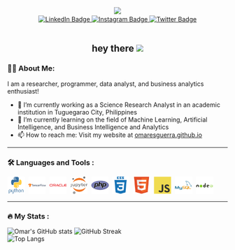 <div id="header" align="center">
  <img src="https://media.giphy.com/media/qgQUggAC3Pfv687qPC/giphy.gif" width="235"/>
  <div id="badges" align="center">
    <a href="https://www.linkedin.com/in/omaresguerra/">
      <img src="https://img.shields.io/badge/LinkedIn-blue?style=flate&logo=linkedin&logoColor=white" alt="LinkedIn Badge"/>
    </a>
     <a href="https://www.instagram.com/omar_esguerra/">
      <img src="https://img.shields.io/badge/Instagram-orange?style=flat&logo=instagram&logoColor=white" alt="Instagram Badge"/>
    </a>
    <a href="https://twitter.com/omar_esguerra">
      <img src="https://img.shields.io/badge/Twitter-blue?style=flat&logo=twitter&logoColor=white" alt="Twitter Badge"/>
    </a>
    <br>
    <img src="https://komarev.com/ghpvc/?username=omaresguerra&style=flat-square&color=blue" alt=""/>
    </div>
  <h2> hey there <img src="https://media.giphy.com/media/hvRJCLFzcasrR4ia7z/giphy.gif" width="30px"/></h2>
</div>

### :woman_technologist: About Me:

I am a researcher, programmer, data analyst, and business analytics enthusiast!

- 🔭 I’m currently working as a Science Research Analyst in an academic institution in Tuguegarao City, Philippines
- 🌱 I’m currently learning on the field of Machine Learning, Artificial Intelligence, and Business Intelligence and Analytics
- 📫 How to reach me: Visit my website at <a href="https://omaresguerra.github.io/"> omaresguerra.github.io </a>
<!-- - 👯 I’m looking to collaborate on Business Intelligence and Analytics
- 📫 How to reach me: ...
- 😄 Pronouns: ...
- ⚡ Fun fact: ... -->

---

### :hammer_and_wrench: Languages and Tools :
<div>
  <img src="https://github.com/devicons/devicon/blob/master/icons/python/python-original-wordmark.svg" title="Python" alt="Python" width="40" height="40"/>&nbsp;
  <img src="https://github.com/devicons/devicon/blob/master/icons/tensorflow/tensorflow-original-wordmark.svg" title="Tensorflow" alt="Tensorflow" width="40" height="40"/>&nbsp;
  <img src="https://github.com/devicons/devicon/blob/master/icons/oracle/oracle-original.svg" title="Oracle" alt="Oracle" width="40" height="40"/>&nbsp;
  <img src="https://github.com/devicons/devicon/blob/master/icons/jupyter/jupyter-original-wordmark.svg" title="Jupyter" alt="Jupyter" width="40" height="40"/>&nbsp;
  <img src="https://github.com/devicons/devicon/blob/master/icons/php/php-original.svg" title="PHP" alt="PHP" width="40" height="40"/>&nbsp;
  <img src="https://github.com/devicons/devicon/blob/master/icons/css3/css3-plain-wordmark.svg"  title="CSS3" alt="CSS" width="40" height="40"/>&nbsp;
  <img src="https://github.com/devicons/devicon/blob/master/icons/html5/html5-original.svg" title="HTML5" alt="HTML" width="40" height="40"/>&nbsp;
  <img src="https://github.com/devicons/devicon/blob/master/icons/javascript/javascript-original.svg" title="JavaScript" alt="JavaScript" width="40" height="40"/>&nbsp;
  <img src="https://github.com/devicons/devicon/blob/master/icons/mysql/mysql-original-wordmark.svg" title="MySQL"  alt="MySQL" width="40" height="40"/>&nbsp;
  <img src="https://github.com/devicons/devicon/blob/master/icons/nodejs/nodejs-original-wordmark.svg" title="NodeJS" alt="NodeJS" width="40" height="40"/>&nbsp;
</div>

---

### :fire: My Stats :
![Omar's GitHub stats](https://github-readme-stats.vercel.app/api?username=omaresguerra)
![GitHub Streak](https://github-readme-streak-stats.herokuapp.com?user=omaresguerra&card_width=400)
<br>
![Top Langs](https://github-readme-stats.vercel.app/api/top-langs/?username=omaresguerra&layout=compact)
